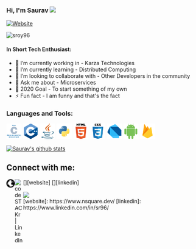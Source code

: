 ### Hi, I'm Saurav <img src="https://media.giphy.com/media/hvRJCLFzcasrR4ia7z/giphy.gif" width="25px">
[![Website](https://img.shields.io/badge/co--founder%40-nsquare.dev-brightgreen)](https://www.nsquare.dev/)

<p align="left"> 
<img src="https://komarev.com/ghpvc/?username=sroy96&label=Views&color=blue&style=plastic" alt="sroy96" />
 </p>

#### In Short Tech Enthusiast:
- 🔭 I’m currently working in - Karza Technologies
- 🌱 I’m currently learning - Distributed Computing
- 👯 I’m looking to collaborate with - Other Developers in the community
- 💬 Ask me about - Microservices
- 🥅 2020 Goal - To start something of my own
- ⚡ Fun fact - I am funny and that's the fact

### Languages and Tools:
<code><img height="40" src="https://raw.githubusercontent.com/github/explore/80688e429a7d4ef2fca1e82350fe8e3517d3494d/topics/c/c.png"></code>
<code><img height="40" src="https://raw.githubusercontent.com/github/explore/80688e429a7d4ef2fca1e82350fe8e3517d3494d/topics/cpp/cpp.png"></code>
<code><img height="40" src="https://raw.githubusercontent.com/github/explore/80688e429a7d4ef2fca1e82350fe8e3517d3494d/topics/java/java.png"></code>
<code><img height="40" src="https://raw.githubusercontent.com/github/explore/80688e429a7d4ef2fca1e82350fe8e3517d3494d/topics/python/python.png"></code>
<code><img height="40" src="https://raw.githubusercontent.com/github/explore/80688e429a7d4ef2fca1e82350fe8e3517d3494d/topics/html/html.png"></code>
<code><img height="40" src="https://raw.githubusercontent.com/github/explore/80688e429a7d4ef2fca1e82350fe8e3517d3494d/topics/css/css.png"></code>
<code><img height="40" src="https://raw.githubusercontent.com/github/explore/80688e429a7d4ef2fca1e82350fe8e3517d3494d/topics/dart/dart.png"></code>
<code><img height="40" src="https://raw.githubusercontent.com/github/explore/80688e429a7d4ef2fca1e82350fe8e3517d3494d/topics/android/android.png"></code>
<code><img height="40" src="https://raw.githubusercontent.com/github/explore/80688e429a7d4ef2fca1e82350fe8e3517d3494d/topics/firebase/firebase.png"></code>



[![Saurav's github stats](https://github-readme-stats.vercel.app/api?username=sroy96&count_private=true&include_all_commits=true&theme=radical)](https://nsquare.dev)
## Connect with me:
[<img align="left" alt="codeSTACKr.com" width="22px" src="https://raw.githubusercontent.com/iconic/open-iconic/master/svg/globe.svg" />][website]
[<img align="left" alt="codeSTACKr | LinkedIn" width="22px" src="https://cdn.jsdelivr.net/npm/simple-icons@v3/icons/linkedin.svg" />][linkedin]
<br />

<a href="https://github.com/sroy96">
  <img align="center" src="https://github-readme-stats.vercel.app/api/top-langs/?username=sroy96&theme=light&hide_langs_below=1" />
</a>
<br />
<!-- This section you create this variables that are used above -->
[website]: https://www.nsquare.dev/
[linkedin]: https://www.linkedin.com/in/sr96/
